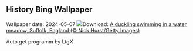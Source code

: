 ## History Bing Wallpaper
Wallpaper date: 2024-05-07
![](https://www.bing.com/th?id=OHR.LittleDuckling_EN-GB2863897779_UHD.jpg&w=1000)Download: [A duckling swimming in a water meadow, Suffolk, England (© Nick Hurst/Getty Images)](https://www.bing.com/th?id=OHR.LittleDuckling_EN-GB2863897779_UHD.jpg)

Auto get programm by LtgX

